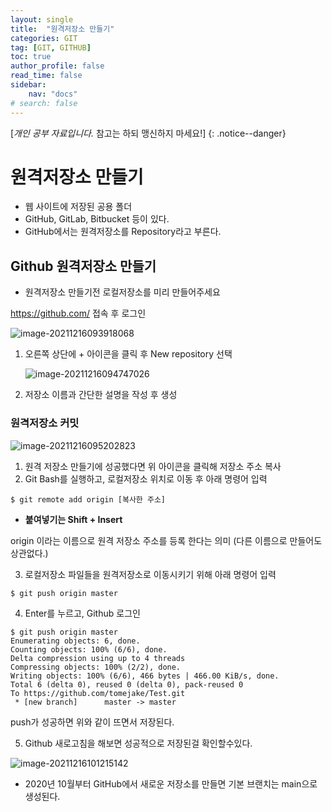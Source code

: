 ```yaml
---
layout: single
title:  "원격저장소 만들기"
categories: GIT
tag: [GIT, GITHUB]
toc: true
author_profile: false
read_time: false
sidebar:
    nav: "docs"
# search: false
---
```


[*개인 공부 자료입니다.* 참고는 하되 맹신하지 마세요!]
{: .notice--danger}


# 원격저장소 만들기

- 웹 사이트에 저장된 공용 폴더
- GitHub, GitLab, Bitbucket 등이 있다.
- GitHub에서는 원격저장소를 Repository라고 부른다.



## Github 원격저장소 만들기

- 원격저장소 만들기전 로컬저장소를 미리 만들어주세요

https://github.com/  접속 후 로그인

![image-20211216093918068](../../images/2021-12-15-git-3/image-20211216093918068.png)

1. 오른쪽 상단에 + 아이콘을 클릭 후 New repository 선택

   ![image-20211216094747026](../../images/2021-12-15-git-3/image-20211216094747026.png)

2. 저장소 이름과 간단한 설명을 작성 후 생성



### 원격저장소 커밋

![image-20211216095202823](../../images/2021-12-15-git-3/image-20211216095202823.png)

1. 원격 저장소 만들기에 성공했다면 위 아이콘을 클릭해 저장소 주소 복사
2. Git Bash를 실행하고, 로컬저장소 위치로 이동 후 아래 명령어 입력

```
$ git remote add origin [복사한 주소]
```

- **붙여넣기는 Shift + Insert**

origin 이라는 이름으로 원격 저장소 주소를 등록 한다는 의미 (다른 이름으로 만들어도 상관없다.)

3. 로컬저장소 파일들을 원격저장소로 이동시키기 위해 아래 명령어 입력

```
$ git push origin master
```

4. Enter를 누르고, Github 로그인

```
$ git push origin master
Enumerating objects: 6, done.
Counting objects: 100% (6/6), done.
Delta compression using up to 4 threads
Compressing objects: 100% (2/2), done.
Writing objects: 100% (6/6), 466 bytes | 466.00 KiB/s, done.
Total 6 (delta 0), reused 0 (delta 0), pack-reused 0
To https://github.com/tomejake/Test.git
 * [new branch]      master -> master
```

push가 성공하면 위와 같이 뜨면서 저장된다.

5. Github 새로고침을 해보면 성공적으로 저장된걸 확인할수있다.

![image-20211216101215142](../../images/2021-12-15-git-3/image-20211216101215142.png)



- 2020년 10월부터 GitHub에서 새로운 저장소를 만들면 기본 브랜치는 main으로 생성된다.

